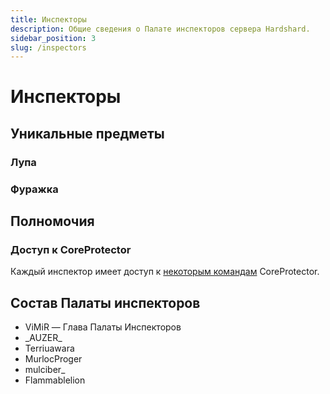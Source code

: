 ```yaml
---
title: Инспекторы
description: Общие сведения о Палате инспекторов сервера Hardshard.
sidebar_position: 3
slug: /inspectors
---
```


# Инспекторы

## Уникальные предметы

### Лупа

### Фуражка

## Полномочия

### Доступ к CoreProtector

Каждый инспектор имеет доступ к [некоторым командам](/docs/commands#commands-for-inspectors) CoreProtector.

## Состав Палаты инспекторов

- ViMiR — Глава Палаты Инспекторов
- \_AUZER\_
- Terriuawara
- MurlocProger
- mulciber_
- Flammablelion